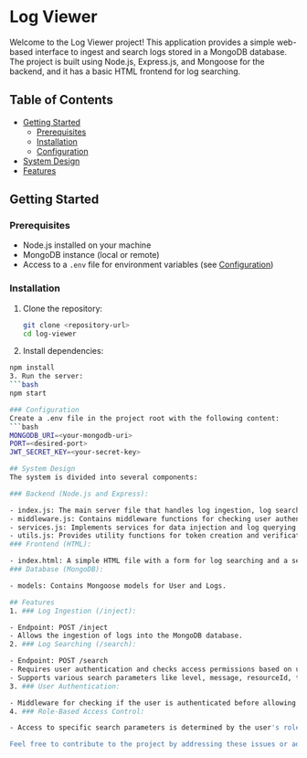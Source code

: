 # Log Viewer

Welcome to the Log Viewer project! This application provides a simple web-based interface to ingest and search logs stored in a MongoDB database. The project is built using Node.js, Express.js, and Mongoose for the backend, and it has a basic HTML frontend for log searching.

## Table of Contents
- [Getting Started](#getting-started)
  - [Prerequisites](#prerequisites)
  - [Installation](#installation)
  - [Configuration](#configuration)
- [System Design](#system-design)
- [Features](#features)

## Getting Started

### Prerequisites
- Node.js installed on your machine
- MongoDB instance (local or remote)
- Access to a `.env` file for environment variables (see [Configuration](#configuration))

### Installation
1. Clone the repository:
   ```bash
   git clone <repository-url>
   cd log-viewer
2. Install dependencies:
  ```bash
  npm install
3. Run the server:
  ```bash
  npm start

### Configuration
Create a .env file in the project root with the following content:
  ```bash
  MONGODB_URI=<your-mongodb-uri>
  PORT=<desired-port>
  JWT_SECRET_KEY=<your-secret-key>

## System Design
The system is divided into several components:

### Backend (Node.js and Express):

- index.js: The main server file that handles log ingestion, log searching, and serves the HTML frontend.
- middleware.js: Contains middleware functions for checking user authentication and access permissions.
- services.js: Implements services for data injection and log querying.
- utils.js: Provides utility functions for token creation and verification.
### Frontend (HTML):

- index.html: A simple HTML file with a form for log searching and a section to display log results.
### Database (MongoDB):

- models: Contains Mongoose models for User and Logs.

## Features
1. ### Log Ingestion (/inject):

- Endpoint: POST /inject
- Allows the ingestion of logs into the MongoDB database.
2. ### Log Searching (/search):

- Endpoint: POST /search
- Requires user authentication and checks access permissions based on user roles.
- Supports various search parameters like level, message, resourceId, timestamp, commit, spanId, traceId, and metadata.parentResourceId.
3. ### User Authentication:

- Middleware for checking if the user is authenticated before allowing log searching.
4. ### Role-Based Access Control:

- Access to specific search parameters is determined by the user's role.

Feel free to contribute to the project by addressing these issues or adding new features!
